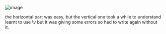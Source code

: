 ![image](https://github.com/user-attachments/assets/53b3fe47-7494-4104-820e-dd4044eb32d9)

the horizontal part was easy, but the vertical one took a while to understand
learnt to use \v but it was giving some errors so had to write again without it.
